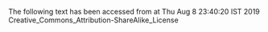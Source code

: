 The following text has been accessed from at Thu Aug 8 23:40:20 IST 2019
Creative_Commons_Attribution-ShareAlike_License

